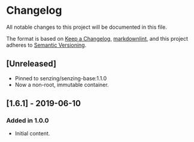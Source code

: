 # Changelog

All notable changes to this project will be documented in this file.

The format is based on [Keep a Changelog](https://keepachangelog.com/en/1.0.0/),
[markdownlint](https://dlaa.me/markdownlint/),
and this project adheres to [Semantic Versioning](https://semver.org/spec/v2.0.0.html).

## [Unreleased]

- Pinned to senzing/senzing-base:1.1.0
- Now a non-root, immutable container.

## [1.6.1] - 2019-06-10

### Added in 1.0.0

- Initial content.
